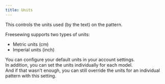 ```yaml
---
title: Units
---
```


This controls the units used (by the text) on the pattern.

Freesewing supports two types of units:

-   Metric units (cm)
-   Imperial units (inch)

You can configure your default units in your account settings.\
In addition, you can set the units individually for each model.\
And if that wasn't enough, you can still override the units for an individual pattern with this setting.
